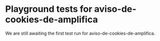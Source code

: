 # Playground tests for aviso-de-cookies-de-amplifica
We are still awaiting the first test run for aviso-de-cookies-de-amplifica.
